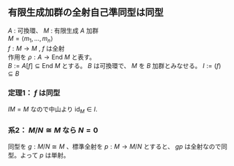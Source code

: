 ## 有限生成加群の全射自己準同型は同型
$A$ : 可換環、 $M$ : 有限生成 $A$ 加群  
$M=\langle m_1,\ldots ,m_n \rangle$  
$f:M\to M$ , $f$ は全射  
作用を $\rho:A\to \mathrm{End}\ M$ と表す。  
$B:=A[f]\subseteq \mathrm{End}\ M$ とする。 $B$ は可換環で、 $M$ を $B$ 加群とみなせる。 $I:=(f)\subseteq B$
### 定理1： $f$ は同型
$IM=M$ なので中山より $\mathrm{id}_M\in I$.
### 系2： $M/N\cong M$ なら $N=0$
同型を $g:M/N\cong M$ 、標準全射を $p:M\to M/N$ とすると、
$gp$ は全射なので同型。よって $p$ は単射。
